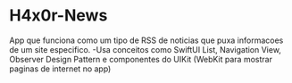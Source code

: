 # H4x0r-News
App que funciona como um tipo de RSS de noticias que puxa informacoes de um site especifico. -Usa conceitos como SwiftUI List, Navigation View, Observer Design Pattern e componentes do UIKit (WebKit para mostrar paginas de internet no app) 
